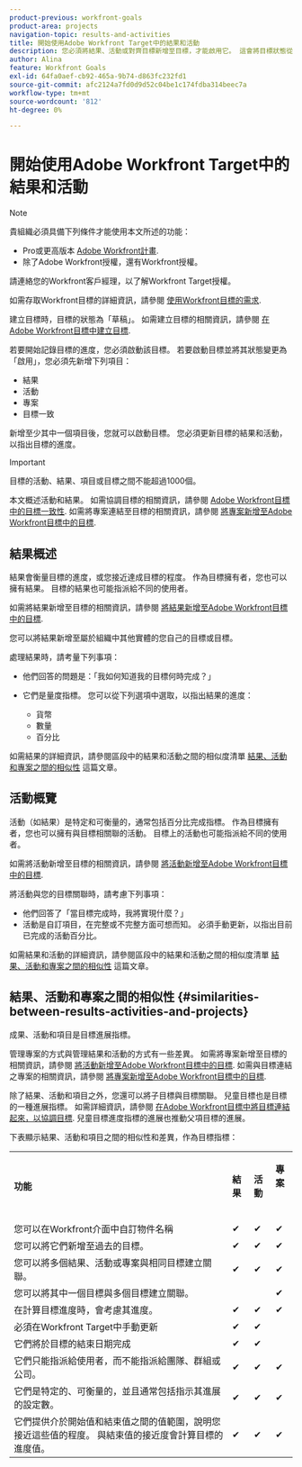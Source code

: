 ```yaml
---
product-previous: workfront-goals
product-area: projects
navigation-topic: results-and-activities
title: 開始使用Adobe Workfront Target中的結果和活動
description: 您必須將結果、活動或對齊目標新增至目標，才能啟用它。 這會將目標狀態從草稿更新為作用中，並開始記錄目標的進度。
author: Alina
feature: Workfront Goals
exl-id: 64fa0aef-cb92-465a-9b74-d863fc232fd1
source-git-commit: afc2124a7fd0d9d52c04be1c174fdba314beec7a
workflow-type: tm+mt
source-wordcount: '812'
ht-degree: 0%

---
```


# 開始使用Adobe Workfront Target中的結果和活動

<!--drafted for P&P new model: the note at the top will need to be replaced with this:    
    
Your organization must have the following to use the functionality described in this article:    
    
* For the legacy plan and license structure:     
    
  * A Pro or higher [Adobe Workfront plan](https://www.workfront.com/plans).     
  * An Adobe Workfront Goals license in addition to a Workfront license.    
    
* For the current plan and license structure:    
    
  * An Ultimate plan     
        
    Or    
        
    An additional license for Adobe Workfront Goals for the Prime or Select Adobe Workfront plans. <is there a link we can add here for the plans and what they contain?!>    
    
Contact your Workfront account manager to learn about a Workfront Goals license.    
    
For additional information about access to Workfront Goals, see [Requirements to use Workfront Goals](../workfront-goals/goal-management/access-needed-for-wf-goals.md).    
-->

>[!NOTE]
>
>貴組織必須具備下列條件才能使用本文所述的功能：
>
>* Pro或更高版本 [Adobe Workfront計畫](https://www.workfront.com/plans).
>* 除了Adobe Workfront授權，還有Workfront授權。
>
>  請連絡您的Workfront客戶經理，以了解Workfront Target授權。
>
>如需存取Workfront目標的詳細資訊，請參閱 [使用Workfront目標的需求](../../workfront-goals/goal-management/access-needed-for-wf-goals.md).


建立目標時，目標的狀態為「草稿」。 如需建立目標的相關資訊，請參閱 [在Adobe Workfront目標中建立目標](../../workfront-goals/goal-management/create-goals.md).

若要開始記錄目標的進度，您必須啟動該目標。 若要啟動目標並將其狀態變更為「啟用」，您必須先新增下列項目：

* 結果
* 活動
* 專案
* 目標一致

新增至少其中一個項目後，您就可以啟動目標。 您必須更新目標的結果和活動，以指出目標的進度。


>[!IMPORTANT]
>
> 目標的活動、結果、項目或目標之間不能超過1000個。</span>

本文概述活動和結果。 如需協調目標的相關資訊，請參閱 [Adobe Workfront目標中的目標一致性](../../workfront-goals/goal-alignment/goal-alignment.md). 如需將專案連結至目標的相關資訊，請參閱 [將專案新增至Adobe Workfront目標中的目標](../results-and-activities/connect-projects-to-goals-overview.md).

## 結果概述

<!--
<p> This will have additional types in the future - add another section for types?)</p>
-->

結果會衡量目標的進度，或您接近達成目標的程度。 作為目標擁有者，您也可以擁有結果。 目標的結果也可能指派給不同的使用者。

如需將結果新增至目標的相關資訊，請參閱 [將結果新增至Adobe Workfront目標中的目標](../../workfront-goals/results-and-activities/add-results-to-goals.md).

您可以將結果新增至屬於組織中其他實體的您自己的目標或目標。

處理結果時，請考量下列事項：

* 他們回答的問題是：「我如何知道我的目標何時完成？」
* 它們是量度指標。 您可以從下列選項中選取，以指出結果的進度：

   <!--
  this might change (jira, Salesforce, etc))
  -->

   * 貨幣
   * 數量
   * 百分比

如需結果的詳細資訊，請參閱區段中的結果和活動之間的相似度清單 [結果、活動和專案之間的相似性](#similarities-between-results-activities-and-projects) 這篇文章。

## 活動概覽

<!--
This will have additional types in the future - add another section for types?
-->

活動（如結果）是特定和可衡量的，通常包括百分比完成指標。 作為目標擁有者，您也可以擁有與目標相關聯的活動。 目標上的活動也可能指派給不同的使用者。

如需將活動新增至目標的相關資訊，請參閱 [將活動新增至Adobe Workfront目標中的目標](../../workfront-goals/results-and-activities/add-activities-to-goals.md).

將活動與您的目標關聯時，請考慮下列事項：

* 他們回答了「當目標完成時，我將實現什麼？」
* 活動是自訂項目，在完整或不完整方面可想而知。 必須手動更新，以指出目前已完成的活動百分比。

<!--
* You can associate the following activities with goals:

  <table style="table-layout:auto"> 
   <col> 
   <col> 
   <tbody> 
    <tr> 
     <td role="rowheader">Manual progress bar </td> 
     <td> <p>Custom entries that can be thought of more in terms of complete or incomplete. They must be manually updated.</p> </td> 
    </tr> 
    <tr> 
     <td role="rowheader"><p>Project</p></td> 
     <td> <p>Existing projects that you have at least permissions to View and are not in a status of Dead. They are updated automatically, based on the progress of their work items. </p> <p>The projects must exist before associating them with the goal. You can associate a project with multiple goals. For information about adding projects to goals, see <a href="../../workfront-goals/results-and-activities/connect-projects-to-goals-overview.md" class="MCXref xref">Add projects to goals in Adobe Workfront Goals</a>.</p>
     <p><span class="preview">In the Preview environment, projects are separate progress indicators, independent from activities. Adding projects to a goal in the Preview environment is different from adding activities. For more information, see <a href="../../workfront-goals/results-and-activities/connect-projects-to-goals-overview.md" class="MCXref xref">Add projects to goals in Adobe Workfront Goals</a>.</span></p>
      </td> 
    </tr> 
   </tbody> 
  </table>
-->
<!--drafted for goal redesign: For THE PRODUCTION RELEASE: remove the projects in this article altogether.-->

如需結果和活動的詳細資訊，請參閱區段中的結果和活動之間的相似度清單 [結果、活動和專案之間的相似性](#similarities-between-results-activities-and-projects) 這篇文章。

## 結果、活動和專案之間的相似性 {#similarities-between-results-activities-and-projects}

成果、活動和項目是目標進展指標。

管理專案的方式與管理結果和活動的方式有一些差異。 如需將專案新增至目標的相關資訊，請參閱 [將活動新增至Adobe Workfront目標中的目標](../../workfront-goals/results-and-activities/add-activities-to-goals.md). 如需與目標連結之專案的相關資訊，請參閱 [將專案新增至Adobe Workfront目標中的目標](../../workfront-goals/results-and-activities/connect-projects-to-goals-overview.md).

除了結果、活動和項目之外，您還可以將子目標與目標關聯。 兒童目標也是目標的一種進展指標。 如需詳細資訊，請參閱 [在Adobe Workfront目標中將目標連結起來，以協調目標](../goal-alignment/align-goals-by-connecting-them.md). 兒童目標進度指標的進展也推動父項目標的進展。

下表顯示結果、活動和項目之間的相似性和差異，作為目標指標：

<table style="table-layout:auto"> 
 <col> 
 <col> 
 <col> 
 <col> 
 <tbody> 
  <tr> 
   <td><b><p>功能</p></b></td> 
   <td><b><p>結果</p></b></td> 
   <td><b><p>活動</p></b></td> 
   <td> <p><strong>專案</strong> </p> <p> </p> </td> 
  </tr> 
  <tr> 
   <td><span style="font-weight: normal;">您可以在Workfront介面中自訂物件名稱</span> </td> 
   <td>✔</td> 
   <td>✔</td> 
   <td>✔</td> 
  </tr> 
  <tr> 
   <td>您可以將它們新增至過去的目標。</td> 
   <td>✔</td> 
   <td>✔</td> 
   <td>✔</td> 
  </tr> 
  <tr> 
   <td>您可以將多個結果、活動或專案與相同目標建立關聯。 </td> 
   <td>✔</td> 
   <td>✔</td> 
   <td>✔</td> 
  </tr> 
  <tr> 
   <td>您可以將其中一個目標與多個目標建立關聯。</td> 
   <td> </td> 
   <td> </td> 
   <td>✔</td> 
  </tr> 
  <tr> 
   <td>在計算目標進度時，會考慮其進度。 </td> 
   <td>✔</td> 
   <td>✔</td> 
   <td>✔</td> 
  </tr> 
  <tr> 
   <td>必須在Workfront Target中手動更新</td> 
   <td>✔</td> 
   <td>✔</td> 
   <td> </td> 
  </tr> 
  <tr> 
   <td>它們將於目標的結束日期完成</td> 
   <td>✔</td> 
   <td>✔</td> 
   <td> </td> 
  </tr> 
  <tr> 
   <td>它們只能指派給使用者，而不能指派給團隊、群組或公司。 </td> 
   <td>✔</td> 
   <td>✔</td> 
   <td>✔</td> 
  </tr> 
  <tr> 
   <td>它們是特定的、可衡量的，並且通常包括指示其進展的設定數。 </td> 
   <td>✔</td> 
   <td>✔</td> 
   <td>✔</td> 
  </tr> 
  <tr> 
   <td>它們提供介於開始值和結束值之間的值範圍，說明您接近這些值的程度。 與結束值的接近度會計算目標的進度值。 </td> 
   <td>✔</td> 
   <td>✔</td> 
   <td>✔</td> 
  </tr> 
 </tbody> 
</table>
